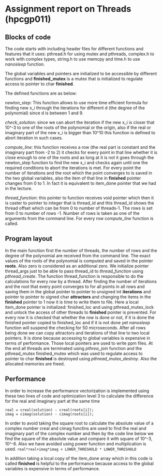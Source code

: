 
# Assignment report on Threads (hpcgp011)

## Blocks of code
The code starts with including header files for different functions and features that it uses: 
pthread.h for using mutex and pthreads, complex.h to work with complex types, string.h to use memcpy and time.h to use *nanosleep* function.

The global variables and pointers are initialized to be accessible by different functions and **finished_mutex** is a mutex that is initialized to regulate access to pointer to char **finished**.


The defined functions are as below:

*newton_step*:  This function allows to use more time efficient formula for finding new x_i through the iterations for different d (the degree of the polynomial) since d is between 1 and 9.

*check_solution*: since we can abort the iteration if  the new x_i is closer that 10^-3 to one of the roots of the polynomial or the origin, also if  the real or imaginary part of the new x_i is bigger than 10^10 this function is defined to abort iteration in such cases.

*compute_line*: this function receives a row (the real part is constant and the imaginary part from -2 to 2) it checks for every point in that line whether it is close enough to one of the roots and as long at it is not it goes through the newton_step function to find the new x_i and checks again until one the required conditions to abort the iterations is met. For every point the number of iterations and the root which the point converges to is saved in the two global variables, also the item of that line in **finished** pointer changes from 0 to 1. In fact it is equivalent to item_done pointer that we had in the lecture.

*thread_function*: this pointer to function receives void pointer which then it is caster to pointer to integer that is thread_id and this thread_id shows the thread offset which can be from 0 to number of threads-1.  The rows is set from 0 to number of rows -1. Number of rows is taken as one of the arguments from the command line.  For every row *compute_line* function is called.

## Program layout
In the main function first the number of threads, the number of rows and the degree of the polynomial are received from the command line. The exact values of the roots of the polynomial is computed and saved in the pointer **roots**. Also zero is considered as an additional zero.
We initialize pointer thread_args just to be able to pass thread_id to *thread_function* using *pthread_create*. The function thread_function is responsible to do the calculations for every row by a thread. After finding the number of iterations and the root that every point converges to for all points in all rows and saving them in the global pointer to pointer to unsigned int **iterations** and pointer to pointer to signed char **attractors**	and changing the items in the **finished** pointer to 1 now it is time to write them to file.
Here a local item_done pointer is initialized: finished_loc and using pthread_mutex_lock and unlock the access of other threads to **finished** pointer is prevented. For every row it is checked that whether the row is done or not, if it is done the finished pointer copied to finished_loc and if it is not done yet *nanosleep* function will suspend the checking for 50 microseconds. After all rows being done we can copy attractors and iterations of that line to two local pointers. It is done because accessing to global variables is expensive in terms of performance. Those local pointers are used to write ppm files. At the end all threads are terminated using *pthrea_join* function and the pthread_mutex finished_mutex which was used to regulate access to pointer to char **finished** is destroyed using *pthread_mutex_destroy*. Also the allocated memories are freed.

## Performance
In order to increase the performance vectorization is implemented using these two lines of code and optimization level 3 to calculate the difference for the real and imaginary part at the same time

`real = creal(solution) - creal(roots[i]);`
<br />
`imag = cimag(solution) - cimag(roots[i]);`

In order to avoid taking the square root to calculate the absolute value of a complex number creal and cimag functins are used to find the real and imaginary part of the complex number and then by the code line below we find the square of the absolute value and compare it with square of 10^-3, 10^-6. Also we have avoided using power function and multiplication is used.
`real*real+imag*imag < LOWER_THRESHOLD * LOWER_THRESHOLD`

In addition taking a local copy of the item_done array which in this code is called **finished** is helpful to the performance because access to the global variables is expensive in terms of performance. 

